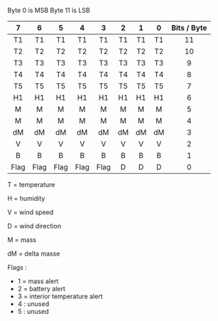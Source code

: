 Byte 0 is MSB
Byte 11 is LSB


|  7   |  6   |  5   |  4   |  3   |  2   |  1   |  0   | Bits / Byte |
| :--: | :--: | :--: | :--: | :--: | :--: | :--: | :--: | :---: |
|  T1  |  T1  |  T1  |  T1  |  T1  |  T1  |  T1  |  T1  |  11   |
|  T2  |  T2  |  T2  |  T2  |  T2  |  T2  |  T2  |  T2  |  10   |
|  T3  |  T3  |  T3  |  T3  |  T3  |  T3  |  T3  |  T3  |   9   |
|  T4  |  T4  |  T4  |  T4  |  T4  |  T4  |  T4  |  T4  |   8   |
|  T5  |  T5  |  T5  |  T5  |  T5  |  T5  |  T5  |  T5  |   7   |
|  H1  |  H1  |  H1  |  H1  |  H1  |  H1  |  H1  |  H1  |   6   |
|  M   |  M   |  M   |  M   |  M   |  M   |  M   |  M   |   5   |
|  M   |  M   |  M   |  M   |  M   |  M   |  M   |  M   |   4   |
|  dM  |  dM  |  dM  |  dM  |  dM  |  dM  |  dM  |  dM  |   3   |
|  V   |  V   |  V   |  V   |  V   |  V   |  V   |  V   |   2   |
|  B   |  B   |  B   |  B   |  B   |  B   |  B   |  B   |   1   |
| Flag | Flag | Flag | Flag | Flag |  D   |  D   |  D   |   0   |

T = temperature

H = humidity

V = wind speed

D = wind direction

M = mass

dM = delta masse

Flags :

- 1 = mass alert
- 2 = battery alert
- 3 = interior temperature alert
- 4 : unused
- 5 : unused
